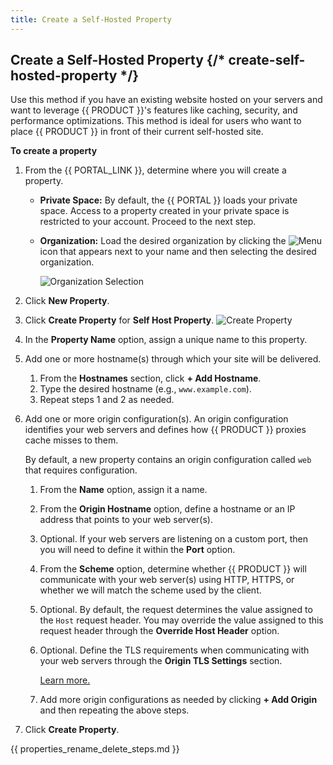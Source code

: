 ```yaml
---
title: Create a Self-Hosted Property
---
```


## Create a Self-Hosted Property {/* create-self-hosted-property */}

Use this method if you have an existing website hosted on your servers and want to leverage {{ PRODUCT }}'s features like caching, security, and performance optimizations. This method is ideal for users who want to place {{ PRODUCT }} in front of their current self-hosted site.

**To create a property**

1.  From the {{ PORTAL_LINK }}, determine where you will create a property.

    - **Private Space:** By default, the {{ PORTAL }} loads your private space. Access to a property created in your private space is restricted to your account. Proceed to the next step.
    - **Organization:** Load the desired organization by clicking the <Image inline src="/images/v7/icons/menu-up-down.png" alt="Menu" /> icon that appears next to your name and then selecting the desired organization.

      ![Organization Selection](/images/v7/basics/team-selection.png)

2.  Click **New Property**.
3.  Click **Create Property** for **Self Host Property**.
    ![Create Property](/images/v7/basics/property-create-self-host.png)
4.  In the **Property Name** option, assign a unique name to this property.
5.  Add one or more hostname(s) through which your site will be delivered.

    1.  From the **Hostnames** section, click **+ Add Hostname**.
    2.  Type the desired hostname (e.g., `www.example.com`).
    3.  Repeat steps 1 and 2 as needed.

6.  Add one or more origin configuration(s). An origin configuration identifies your web servers and defines how {{ PRODUCT }} proxies cache misses to them.

    By default, a new property contains an origin configuration called `web` that requires configuration.

    1.  From the **Name** option, assign it a name.
    2.  From the **Origin Hostname** option, define a hostname or an IP address that points to your web server(s).
    3.  Optional. If your web servers are listening on a custom port, then you will need to define it within the **Port** option.
    4.  From the **Scheme** option, determine whether {{ PRODUCT }} will communicate with your web server(s) using HTTP, HTTPS, or whether we will match the scheme used by the client.
    5.  Optional. By default, the request determines the value assigned to the `Host` request header. You may override the value assigned to this request header through the **Override Host Header** option.
    6.  Optional. Define the TLS requirements when communicating with your web servers through the **Origin TLS Settings** section.

        [Learn more.](/applications/basics/origins#origin_tls_settings)

    7.  Add more origin configurations as needed by clicking **+ Add Origin** and then repeating the above steps.

7.  Click **Create Property**.

{{ properties_rename_delete_steps.md }}
